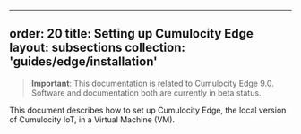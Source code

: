 
---
order: 20
title: Setting up Cumulocity Edge
layout: subsections
collection: 'guides/edge/installation'
---

>**Important**: This documentation is related to Cumulocity Edge 9.0. Software and documentation both are currently in beta status.

This document describes how to set up Cumulocity Edge, the local version of Cumulocity IoT, in a Virtual Machine (VM).
